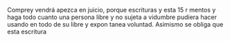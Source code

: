 Comprey vendrá apezca en juicio, porque escrituras y esta
15 r mentos y haga todo cuanto una persona libre y no sujeta a
vidumbre pudiera hacer usando en todo de su libre y expon
tanea voluntad. Asimismo se obliga que esta escritura
